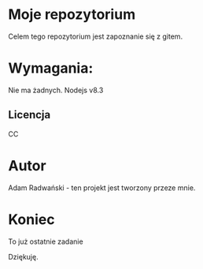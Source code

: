 # Moje repozytorium

Celem tego repozytorium jest zapoznanie się z gitem.

# Wymagania:

Nie ma żadnych.
Nodejs v8.3

## Licencja

CC

# Autor

Adam Radwański - ten projekt jest tworzony przeze mnie.

# Koniec

To już ostatnie zadanie

Dziękuję.
